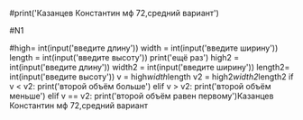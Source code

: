 #print('Казанцев Константин мф 72,средний вариант')

#N1

#high= int(input('введите длину'))
width = int(input('введите ширину'))
length = int(input('введите высоту'))
print('ещё раз')
high2 = int(input('введите длину'))
width2 = int(input('введите ширину'))
length2= int(input('введите высоту'))
v = high*width*length
v2 = high2*width2*length2
if v < v2:
    print('второй объём больше')
elif v > v2:
    print('второй объём меньше')
elif v == v2:
    print('второй объём равен первому')Казанцев Константин мф 72,средний вариант
